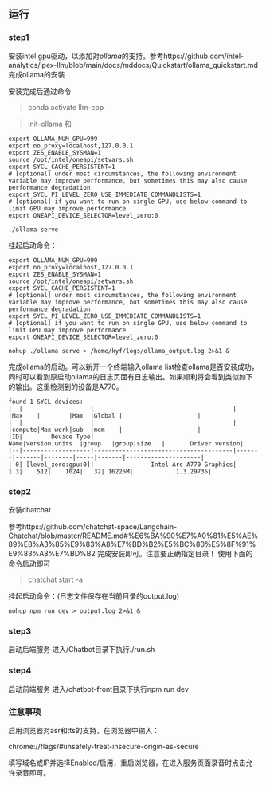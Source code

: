 ## 运行

### step1
安装intel gpu驱动，以添加对*ollama*的支持。参考https://github.com/intel-analytics/ipex-llm/blob/main/docs/mddocs/Quickstart/ollama_quickstart.md完成ollama的安装

安装完成后通过命令

> conda activate llm-cpp

> init-ollama
和
```
export OLLAMA_NUM_GPU=999
export no_proxy=localhost,127.0.0.1
export ZES_ENABLE_SYSMAN=1
source /opt/intel/oneapi/setvars.sh
export SYCL_CACHE_PERSISTENT=1
# [optional] under most circumstances, the following environment variable may improve performance, but sometimes this may also cause performance degradation
export SYCL_PI_LEVEL_ZERO_USE_IMMEDIATE_COMMANDLISTS=1
# [optional] if you want to run on single GPU, use below command to limit GPU may improve performance
export ONEAPI_DEVICE_SELECTOR=level_zero:0

./ollama serve
```

挂起启动命令：
```
export OLLAMA_NUM_GPU=999
export no_proxy=localhost,127.0.0.1
export ZES_ENABLE_SYSMAN=1
source /opt/intel/oneapi/setvars.sh
export SYCL_CACHE_PERSISTENT=1
# [optional] under most circumstances, the following environment variable may improve performance, but sometimes this may also cause performance degradation
export SYCL_PI_LEVEL_ZERO_USE_IMMEDIATE_COMMANDLISTS=1
# [optional] if you want to run on single GPU, use below command to limit GPU may improve performance
export ONEAPI_DEVICE_SELECTOR=level_zero:0

nohup ./ollama serve > /home/kyf/logs/ollama_output.log 2>&1 &
```

完成ollama的启动。可以新开一个终端输入ollama list检查ollama是否安装成功，同时可以看到原启动ollama的日志页面有日志输出。如果顺利将会看到类似如下的输出。这里检测到的设备是A770。
```
found 1 SYCL devices:
|  |                   |                                       |       |Max    |        |Max  |Global |                     |
|  |                   |                                       |       |compute|Max work|sub  |mem    |                     |
|ID|        Device Type|                                   Name|Version|units  |group   |group|size   |       Driver version|
|--|-------------------|---------------------------------------|-------|-------|--------|-----|-------|---------------------|
| 0| [level_zero:gpu:0]|                Intel Arc A770 Graphics|    1.3|    512|    1024|   32| 16225M|            1.3.29735|
```
### step2
安装chatchat

参考https://github.com/chatchat-space/Langchain-Chatchat/blob/master/README.md#%E6%BA%90%E7%A0%81%E5%AE%89%E8%A3%85%E9%83%A8%E7%BD%B2%E5%BC%80%E5%8F%91%E9%83%A8%E7%BD%B2
完成安装即可。注意要正确指定目录！
使用下面的命令启动即可
>chatchat start -a

挂起启动命令：(日志文件保存在当前目录的output.log)
```
nohup npm run dev > output.log 2>&1 & 
```

### step3
启动后端服务
进入/Chatbot目录下执行./run.sh


### step4
启动前端服务
进入/chatbot-front目录下执行npm run dev


### 注意事项

启用浏览器对asr和tts的支持，在浏览器中输入：

chrome://flags/#unsafely-treat-insecure-origin-as-secure

填写域名或IP并选择Enabled/启用，重启浏览器，在进入服务页面录音时点击允许录音即可。
